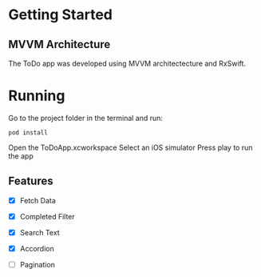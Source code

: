 # Getting Started

## MVVM Architecture


The ToDo app was developed using MVVM architectecture and RxSwift.



# Running

Go to the project folder in the terminal and run:

```
pod install
```

Open the ToDoApp.xcworkspace
Select an iOS simulator
Press play to run the app


## Features

- [x] Fetch Data
- [x] Completed Filter
- [x] Search Text
- [x] Accordion
- [ ] Pagination










